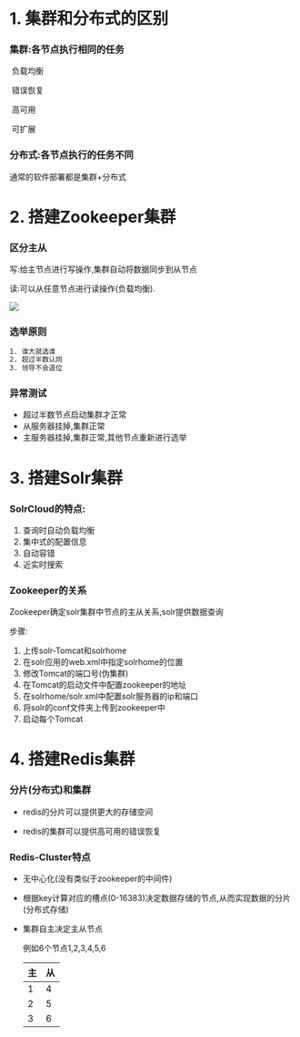# 1. 集群和分布式的区别

### 集群:各节点执行相同的任务

​	负载均衡

​	错误恢复

​	高可用

​	可扩展

### 分布式:各节点执行的任务不同

通常的软件部署都是集群+分布式

# 2. 搭建Zookeeper集群

### 区分主从

写:给主节点进行写操作,集群自动将数据同步到从节点

读:可以从任意节点进行读操作(负载均衡).

![](https://github.com/fudingcheng/teaching-notes/blob/master/diagrams/%E5%93%81%E4%BC%98%E8%B4%AD%E9%83%A8%E7%BD%B201/%E9%9B%86%E7%BE%A4%E7%9A%84%E4%B8%BB%E4%BB%8E%E5%AE%9A%E4%B9%89.png)

### 选举原则

```tex
1. 谁大就选谁
2. 超过半数认同
3. 领导不会退位
```

### 异常测试

* 超过半数节点启动集群才正常
* 从服务器挂掉,集群正常
* 主服务器挂掉,集群正常,其他节点重新进行选举

# 3. 搭建Solr集群

### SolrCloud的特点:

1. 查询时自动负载均衡
2. 集中式的配置信息
3. 自动容错
4. 近实时搜索

### Zookeeper的关系

Zookeeper确定solr集群中节点的主从关系,solr提供数据查询

步骤:

1. 上传solr-Tomcat和solrhome
2. 在solr应用的web.xml中指定solrhome的位置
3. 修改Tomcat的端口号(伪集群)
4. 在Tomcat的启动文件中配置zookeeper的地址
5. 在solrhome/solr.xml中配置solr服务器的ip和端口
6. 将solr的conf文件夹上传到zookeeper中
7. 启动每个Tomcat

# 4. 搭建Redis集群

### 分片(分布式)和集群

* redis的分片可以提供更大的存储空间


* redis的集群可以提供高可用的错误恢复

### Redis-Cluster特点

* 无中心化(没有类似于zookeeper的中间件)

* 根据key计算对应的槽点(0-16383)决定数据存储的节点,从而实现数据的分片(分布式存储)

* 集群自主决定主从节点

  例如6个节点1,2,3,4,5,6

  | 主    | 从    |
  | :--- | :--- |
  | 1    | 4    |
  | 2    | 5    |
  | 3    | 6    |
